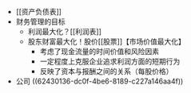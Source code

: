 - [[资产负债表]]
- 财务管理的目标
	- 利润最大化？[[利润表]]
	- 股东财富最大化！股价[[股票]]【市场价值最大化】
		- 考虑了现金流量的时间价值和风险因素
		- 一定程度上克服企业追求利润方面的短期行为
		- 反映了资本与报酬之间的关系（每股价格）
- 公司 ((62430136-dc0f-4be6-8189-c227a146aa4f))
